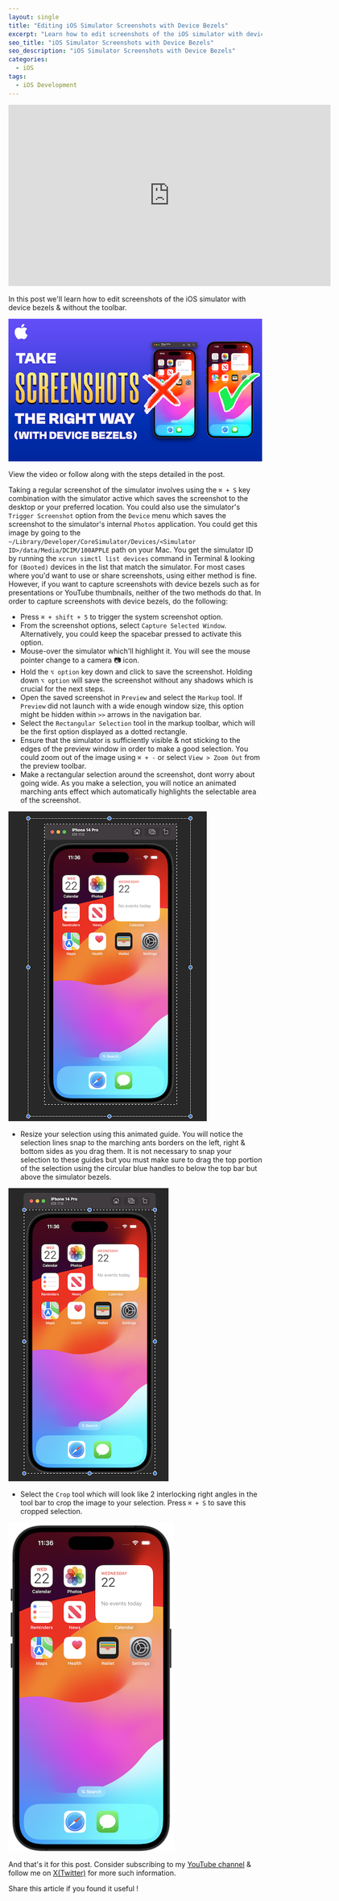 ```yaml
---
layout: single
title: "Editing iOS Simulator Screenshots with Device Bezels"
excerpt: "Learn how to edit screenshots of the iOS simulator with device bezels & without the toolbar."
seo_title: "iOS Simulator Screenshots with Device Bezels"
seo_description: "iOS Simulator Screenshots with Device Bezels"
categories:
  - iOS
tags:
  - iOS Development
---
```

<iframe width="640" height="360" src="https://www.youtube-nocookie.com/embed/nHwepVSd7t4?controls=0" frameborder="0" allowfullscreen></iframe>

In this post we'll learn how to edit screenshots of the iOS simulator with device bezels & without the toolbar.

![image](/assets/images/post8/screenshotbeforeafter.png)

View the video or follow along with the steps detailed in the post.

Taking a regular screenshot of the simulator involves using the `⌘ + S` key combination with the simulator active which saves the screenshot to the desktop or your preferred location. You could also use the simulator's `Trigger Screenshot`
option from the `Device` menu which saves the screenshot to the simulator's internal `Photos` application. You could get this image by going to the `~/Library/Developer/CoreSimulator/Devices/<Simulator ID>/data/Media/DCIM/100APPLE` path on your Mac. You get the simulator ID by running the `xcrun simctl list devices` command in Terminal & looking for `(Booted)` devices in the list that match the simulator.
For most cases where you'd want to use or share screenshots, using either method is fine. However, if you want to capture screenshots with device bezels such as for presentations or YouTube thumbnails, neither of the two methods do that. In order to capture screenshots with device bezels, do the following:
* Press `⌘ + shift + 5` to trigger the system screenshot option.
* From the screenshot options, select `Capture Selected Window`. Alternatively, you could keep the spacebar pressed to activate this option.
* Mouse-over the simulator which'll highlight it. You will see the mouse pointer change to a camera 📷 icon. 
* Hold the `⌥ option` key down and click to save the screenshot. Holding down `⌥ option` will save the screenshot without any shadows which is crucial for the next steps.
* Open the saved screenshot in `Preview` and select the `Markup` tool. If `Preview` did not launch with a wide enough window size, this option might be hidden within `>>` arrows in the navigation bar.
* Select the `Rectangular Selection` tool in the markup toolbar, which will be the first option displayed as a dotted rectangle.
* Ensure that the simulator is sufficiently visible & not sticking to the edges of the preview window in order to make a good selection. You could zoom out of the image using `⌘ + -` or select `View > Zoom Out` from the preview toolbar.
* Make a rectangular selection around the screenshot, dont worry about going wide. As you make a selection, you will notice an animated marching ants effect which automatically highlights the selectable area of the screenshot.

![image](/assets/images/post8/screenshotmarchingants.png)

* Resize your selection using this animated guide. You will notice the selection lines snap to the marching ants borders on the left, right & bottom sides as you drag them. It is not necessary to snap your selection to these guides but you must make sure to drag the top portion of the selection using the circular blue handles to below the top bar but above the simulator bezels.

![image](/assets/images/post8/screenshotselection.png)

* Select the `Crop` tool which will look like 2 interlocking right angles in the tool bar to crop the image to your selection. Press `⌘ + S` to save this cropped selection.


![image](/assets/images/post8/screenshotY.png)


And that's it for this post. Consider subscribing to my [YouTube channel](https://www.youtube.com/@swiftodyssey?sub_confirmation=1) & follow me on [X(Twitter)](https://twitter.com/swift_odyssey) for more such information. 

Share this article if you found it useful !
